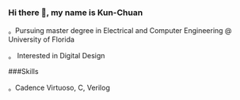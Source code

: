 ### Hi there 👋, my name is Kun-Chuan
。Pursuing master degree in Electrical and Computer Engineering @ University of Florida  

。 Interested in Digital Design

###Skills  

。Cadence Virtuoso, C, Verilog

